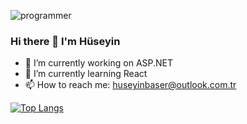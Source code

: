 ![programmer](https://user-images.githubusercontent.com/114849726/231139413-d6c064f4-9e11-4fa3-a4a2-7766276fa364.gif)
### Hi there 👋 I'm Hüseyin


- 🔭 I’m currently working on ASP.NET
- 🌱 I’m currently learning React
- 📫 How to reach me: huseyinbaser@outlook.com.tr




[![Top Langs](https://github-readme-stats.vercel.app/api/top-langs/?username=hsynbasr&hide_progress=true)](https://github.com/hsynbasr/github-readme-stats)


